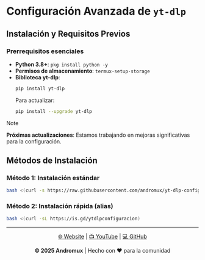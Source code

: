 # Configuración Avanzada de `yt-dlp`

## Instalación y Requisitos Previos

### Prerrequisitos esenciales
- **Python 3.8+**: `pkg install python -y`
- **Permisos de almacenamiento**: `termux-setup-storage`
- **Biblioteca yt-dlp**: 
  ```bash
  pip install yt-dlp
  ```
  Para actualizar:
  ```bash
  pip install --upgrade yt-dlp
  ```

> [!NOTE]
> **Próximas actualizaciones**: Estamos trabajando en mejoras significativas para la configuración.

## Métodos de Instalación

### Método 1: Instalación estándar
```bash
bash <(curl -s https://raw.githubusercontent.com/andromux/yt-dlp-config/refs/heads/main/obtener-config)
```

### Método 2: Instalación rápida (alias)
```bash
bash <(curl -sL https://is.gd/ytdlpconfiguracion)
```

---

<div align="center" id="footer">
  <p>
    <a href="https://andromux.org/" target="_blank">🌐 Website</a> | 
    <a href="https://youtube.com/@andromux" target="_blank">📺 YouTube</a> | 
    <a href="https://github.com/andromux" target="_blank">💻 GitHub</a>
  </p>
  <p><strong>© 2025 Andromux</strong> | Hecho con ❤️ para la comunidad</p>
</div>
